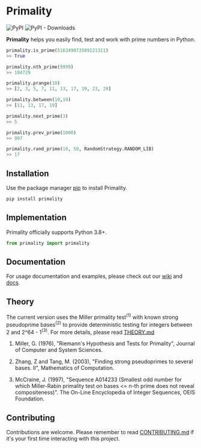 # Primality

![PyPI](https://img.shields.io/pypi/v/primality)
![PyPI - Downloads](https://img.shields.io/pypi/dm/primality)

**Primality** helps you easily find, test and work with prime numbers in Python.

```python
primality.is_prime(516349073509121311)
>> True

primality.nth_prime(9999)
>> 104729

primality.prange(10)
>> [2, 3, 5, 7, 11, 13, 17, 19, 23, 29]

primality.between(10,19)
>> [11, 13, 17, 19]

primality.next_prime(3)
>> 5

primality.prev_prime(1000)
>> 997

primality.rand_prime(10, 50, RandomStrategy.RANDOM_LIB)
>> 17

```

## Installation

Use the package manager [pip](https://pypi.org/) to install Primality.

```bash
pip install primality
```

## Implementation

Primality officially supports Python 3.8+.

```python
from primality import primality
```

## Documentation

For usage documentation and examples, please check out our [wiki](/wiki) and [docs](docs).

## Theory

The current version uses the Miller primality test<sup>(1)</sup> with known strong pseudoprime bases<sup>(2)</sup> to provide deterministic testing for integers between 2 and 2^64 - 1<sup>(3)</sup>. For more details, please read [THEORY.md](theory/THEORY.md)

1. Miller, G. (1976), "Riemann's Hypothesis and Tests for Primality", Journal of Computer and System Sciences.

1. Zhang, Z and Tang, M. (2003), "Finding strong pseudoprimes to several bases. II", Mathematics of Computation. 

1. McCraine, J. (1997), "Sequence A014233 (Smallest odd number for which Miller-Rabin primality test on bases <= n-th prime does not reveal compositeness)". The On-Line Encyclopedia of Integer Sequences, OEIS Foundation.

## Contributing

Contributions are welcome. Please remember to read [CONTRIBUTING.md](CONTRIBUTING.md) if it's your first time interacting with this project.
